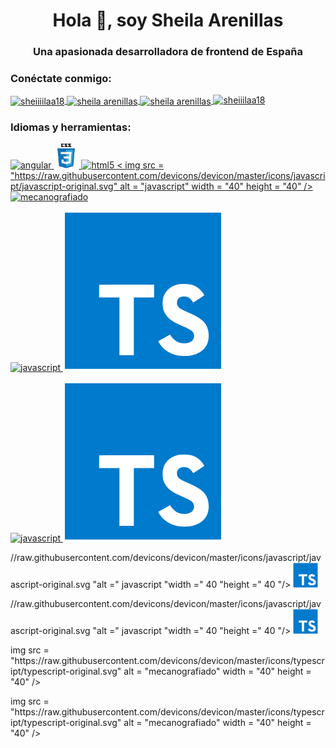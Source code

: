 <h1 align = "center"> Hola 👋, soy Sheila Arenillas </h1>
<h3 align = "center"> Una apasionada desarrolladora de frontend de España </h3>

<h3 align = "left"> Conéctate conmigo: </h3>
<p align = "left">
<a href="https://twitter.com/sheiiiilaa18" target="blank"> <img align = "center" src = "https: //raw.githubusercontent .com / rahuldkjain / github-profile-readme-generator / master / src / images / icons / Social / twitter.svg "alt =" sheiiiilaa18 "height =" 30 "width =" 40 "/> </a>
<a href = "https://linkedin.com/in/sheila arenillas" target = "blank"> <img align = "center" src = "https: //raw.githubusercontent.com / rahuldkjain / github-profile-readme-generator / master / src / images / icons / Social / linked-in-alt.svg "alt =" sheila arenillas "height =" 30 "width =" 40 "/> </ a>
<a href="https://fb.com/sheila arenillas" target="blank"> <img align = "center" src = "https://raw.githubusercontent.com/rahuldkjain/github-profile-readme- generator / master / src / images / icons / Social / facebook.svg "alt =" sheila arenillas "height =" 30 "width =" 40 "/> </a>
<a href =" https://instagram.com / sheiiilaa18 "target =" blank "> <img align =" center "src =" https://raw.githubusercontent.com/rahuldkjain/github-profile-readme-generator/master/src/images/icons/Social/instagram .svg "alt =" sheiiilaa18 "height =" 30 "width =" 40 "/> </a>
</p>

<h3 align =" left "> Idiomas y herramientas: </h3>
<p align = "left"> <a href="https://angular.io" target="_blank"> <img src = "https://angular.io/assets/images/logos/angular/angular. svg "alt =" angular "width =" 40 "height =" 40 "/> </a> <a href="https://www.w3schools.com/css/" target="_blank"> <img src = "https://raw.githubusercontent.com/devicons/devicon/master/icons/css3/css3-original-wordmark.svg" alt = "css3" width = "40" height = "40" /> </ a > <a href="https://www.w3.org/html/" target="_blank"> <img src = "https://raw.githubusercontent.com/devicons/devicon/master/icons/html5/ html5-original-wordmark.svg "alt ="html5 "width =" 40 "height =" 40 "/> </a> <a href="https://developer.mozilla.org/en-US/docs/Web/JavaScript" target="_blank"> < img src = "https://raw.githubusercontent.com/devicons/devicon/master/icons/javascript/javascript-original.svg" alt = "javascript" width = "40" height = "40" /> </ a > <a href="https://www.typescriptlang.org/" target="_blank"> <img src = "https://raw.githubusercontent.com/devicons/devicon/master/icons/typescript/typescript- original.svg "alt =" mecanografiado "width =" 40 "height =" 40 "/> </a> </p><a href="https://developer.mozilla.org/en-US/docs/Web/JavaScript" target="_blank"> <img src = "https://raw.githubusercontent.com/devicons/devicon/ master / icons / javascript / javascript-original.svg "alt =" javascript "width =" 40 "height =" 40 "/> </a> <a href =" https://www.typescriptlang.org/ "objetivo = "_ en blanco"> <img src = "https://raw.githubusercontent.com/devicons/devicon/master/icons/typescript/typescript-original.svg" alt = "mecanografiado" ancho = "40" alto = "40 "/> </a> </p><a href="https://developer.mozilla.org/en-US/docs/Web/JavaScript" target="_blank"> <img src = "https://raw.githubusercontent.com/devicons/devicon/ master / icons / javascript / javascript-original.svg "alt =" javascript "width =" 40 "height =" 40 "/> </a> <a href =" https://www.typescriptlang.org/ "objetivo = "_ en blanco"> <img src = "https://raw.githubusercontent.com/devicons/devicon/master/icons/typescript/typescript-original.svg" alt = "mecanografiado" ancho = "40" alto = "40 "/> </a> </p>//raw.githubusercontent.com/devicons/devicon/master/icons/javascript/javascript-original.svg "alt =" javascript "width =" 40 "height =" 40 "/> </a> <a href =" https://www.typescriptlang.org/ "target =" _ blank "> <img src =" https://raw.githubusercontent.com/devicons/devicon/master/icons/typescript/typescript-original.svg "alt = "mecanografiado" width = "40" height = "40" /> </a> </p>//raw.githubusercontent.com/devicons/devicon/master/icons/javascript/javascript-original.svg "alt =" javascript "width =" 40 "height =" 40 "/> </a> <a href =" https://www.typescriptlang.org/ "target =" _ blank "> <img src =" https://raw.githubusercontent.com/devicons/devicon/master/icons/typescript/typescript-original.svg "alt = "mecanografiado" width = "40" height = "40" /> </a> </p>img src = "https://raw.githubusercontent.com/devicons/devicon/master/icons/typescript/typescript-original.svg" alt = "mecanografiado" width = "40" height = "40" /> </ a > </p>img src = "https://raw.githubusercontent.com/devicons/devicon/master/icons/typescript/typescript-original.svg" alt = "mecanografiado" width = "40" height = "40" /> </ a > </p>
